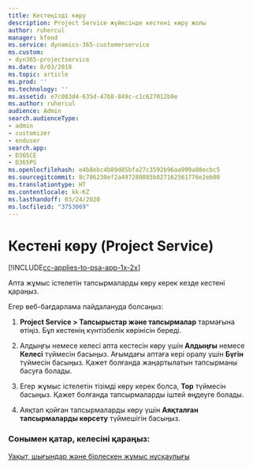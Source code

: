 ```yaml
---
title: Кестеңізді көру
description: Project Service жүйесінде кестені көру жолы
author: ruhercul
manager: kfend
ms.service: dynamics-365-customerservice
ms.custom:
- dyn365-projectservice
ms.date: 8/03/2018
ms.topic: article
ms.prod: ''
ms.technology: ''
ms.assetid: e7c083d4-635d-47b8-849c-c1c627012b9e
ms.author: ruhercul
audience: Admin
search.audienceType:
- admin
- customizer
- enduser
search.app:
- D365CE
- D365PS
ms.openlocfilehash: e4b8ebc4b89d85bfa27c3592b96aa999a08ecbc5
ms.sourcegitcommit: 8c786230ef2a497280885b827162561776e2eb00
ms.translationtype: HT
ms.contentlocale: kk-KZ
ms.lasthandoff: 03/24/2020
ms.locfileid: "3753069"
---
```

# <a name="view-your-schedule-project-service"></a>Кестені көру (Project Service)

[!INCLUDE[cc-applies-to-psa-app-1x-2x](../includes/cc-applies-to-psa-app-1x-2x.md)]

Апта жұмыс істелетін тапсырмаларды көру керек кезде кестені қараңыз.  
  
 Егер веб-бағдарлама пайдалануда болсаңыз:  
  
1.  **Project Service > Тапсырыстар және тапсырмалар** тармағына өтіңіз. Бұл кестенің күнтізбелік көрінісін береді.  
  
2.  Алдыңғы немесе келесі апта кестесін көру үшін **Алдыңғы** немесе **Келесі** түймесін басыңыз. Ағымдағы аптаға кері оралу үшін **Бүгін** түймесін басыңыз. Қажет болғанда жаңартылатын тапсырманы басуға болады.  
  
3.  Егер жұмыс істелетін тізімді көру керек болса, **Тор** түймесін басыңыз. Қажет болғанда тапсырмаларды іштей өңдеуге болады.  
  
4.  Аяқтап қойған тапсырмаларды көру үшін **Аяқталған тапсырмаларды көрсету** түймешігін басыңыз.  
  
### <a name="see-also"></a>Сонымен қатар, келесіні қараңыз:  
 [Уақыт, шығындар және бірлескен жұмыс нұсқаулығы](../project-service/time-expense-collaboration-guide.md)
